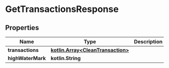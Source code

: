 
# GetTransactionsResponse

## Properties
Name | Type | Description | Notes
------------ | ------------- | ------------- | -------------
**transactions** | [**kotlin.Array&lt;CleanTransaction&gt;**](CleanTransaction.md) |  | 
**highWaterMark** | **kotlin.String** |  |  [optional]



